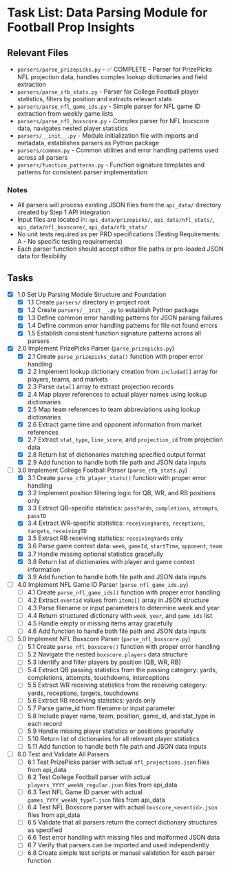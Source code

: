 # Task List: Data Parsing Module for Football Prop Insights

## Relevant Files

- `parsers/parse_prizepicks.py` - ✅ COMPLETE - Parser for PrizePicks NFL projection data, handles complex lookup dictionaries and field extraction
- `parsers/parse_cfb_stats.py` - Parser for College Football player statistics, filters by position and extracts relevant stats
- `parsers/parse_nfl_game_ids.py` - Simple parser for NFL game ID extraction from weekly game lists
- `parsers/parse_nfl_boxscore.py` - Complex parser for NFL boxscore data, navigates nested player statistics
- `parsers/__init__.py` - Module initialization file with imports and metadata, establishes parsers as Python package
- `parsers/common.py` - Common utilities and error handling patterns used across all parsers
- `parsers/function_patterns.py` - Function signature templates and patterns for consistent parser implementation

### Notes

- All parsers will process existing JSON files from the `api_data/` directory created by Step 1 API integration
- Input files are located in: `api_data/prizepicks/`, `api_data/nfl_stats/`, `api_data/nfl_boxscore/`, `api_data/cfb_stats/`
- No unit tests required as per PRD specifications (Testing Requirements: A - No specific testing requirements)
- Each parser function should accept either file paths or pre-loaded JSON data for flexibility

## Tasks

- [x] 1.0 Set Up Parsing Module Structure and Foundation
  - [x] 1.1 Create `parsers/` directory in project root
  - [x] 1.2 Create `parsers/__init__.py` to establish Python package
  - [x] 1.3 Define common error handling patterns for JSON parsing failures
  - [x] 1.4 Define common error handling patterns for file not found errors
  - [x] 1.5 Establish consistent function signature patterns across all parsers

- [x] 2.0 Implement PrizePicks Parser (`parse_prizepicks.py`)
  - [x] 2.1 Create `parse_prizepicks_data()` function with proper error handling
  - [x] 2.2 Implement lookup dictionary creation from `included[]` array for players, teams, and markets
  - [x] 2.3 Parse `data[]` array to extract projection records
  - [x] 2.4 Map player references to actual player names using lookup dictionaries
  - [x] 2.5 Map team references to team abbreviations using lookup dictionaries
  - [x] 2.6 Extract game time and opponent information from market references
  - [x] 2.7 Extract `stat_type`, `line_score`, and `projection_id` from projection data
  - [x] 2.8 Return list of dictionaries matching specified output format
  - [x] 2.9 Add function to handle both file path and JSON data inputs

- [ ] 3.0 Implement College Football Parser (`parse_cfb_stats.py`)
  - [x] 3.1 Create `parse_cfb_player_stats()` function with proper error handling
  - [x] 3.2 Implement position filtering logic for QB, WR, and RB positions only
  - [x] 3.3 Extract QB-specific statistics: `passYards`, `completions`, `attempts`, `passTD`
  - [x] 3.4 Extract WR-specific statistics: `receivingYards`, `receptions`, `targets`, `receivingTD`
  - [x] 3.5 Extract RB receiving statistics: `receivingYards` only
  - [x] 3.6 Parse game context data: `week`, `gameId`, `startTime`, `opponent`, `team`
  - [x] 3.7 Handle missing optional statistics gracefully
  - [x] 3.8 Return list of dictionaries with player and game context information
  - [x] 3.9 Add function to handle both file path and JSON data inputs

- [ ] 4.0 Implement NFL Game ID Parser (`parse_nfl_game_ids.py`)
  - [ ] 4.1 Create `parse_nfl_game_ids()` function with proper error handling
  - [ ] 4.2 Extract `eventid` values from `items[]` array in JSON structure
  - [ ] 4.3 Parse filename or input parameters to determine week and year
  - [ ] 4.4 Return structured dictionary with `week`, `year`, and `game_ids` list
  - [ ] 4.5 Handle empty or missing items array gracefully
  - [ ] 4.6 Add function to handle both file path and JSON data inputs

- [ ] 5.0 Implement NFL Boxscore Parser (`parse_nfl_boxscore.py`)
  - [ ] 5.1 Create `parse_nfl_boxscore()` function with proper error handling
  - [ ] 5.2 Navigate the nested `boxscore.players` data structure
  - [ ] 5.3 Identify and filter players by position (QB, WR, RB)
  - [ ] 5.4 Extract QB passing statistics from the passing category: yards, completions, attempts, touchdowns, interceptions
  - [ ] 5.5 Extract WR receiving statistics from the receiving category: yards, receptions, targets, touchdowns
  - [ ] 5.6 Extract RB receiving statistics: yards only
  - [ ] 5.7 Parse game_id from filename or input parameter
  - [ ] 5.8 Include player name, team, position, game_id, and stat_type in each record
  - [ ] 5.9 Handle missing player statistics or positions gracefully
  - [ ] 5.10 Return list of dictionaries for all relevant player statistics
  - [ ] 5.11 Add function to handle both file path and JSON data inputs

- [ ] 6.0 Test and Validate All Parsers
  - [ ] 6.1 Test PrizePicks parser with actual `nfl_projections.json` files from api_data
  - [ ] 6.2 Test College Football parser with actual `players_YYYY_weekN_regular.json` files from api_data
  - [ ] 6.3 Test NFL Game ID parser with actual `games_YYYY_weekN_typeT.json` files from api_data
  - [ ] 6.4 Test NFL Boxscore parser with actual `boxscore_<eventid>.json` files from api_data
  - [ ] 6.5 Validate that all parsers return the correct dictionary structures as specified
  - [ ] 6.6 Test error handling with missing files and malformed JSON data
  - [ ] 6.7 Verify that parsers can be imported and used independently
  - [ ] 6.8 Create simple test scripts or manual validation for each parser function
